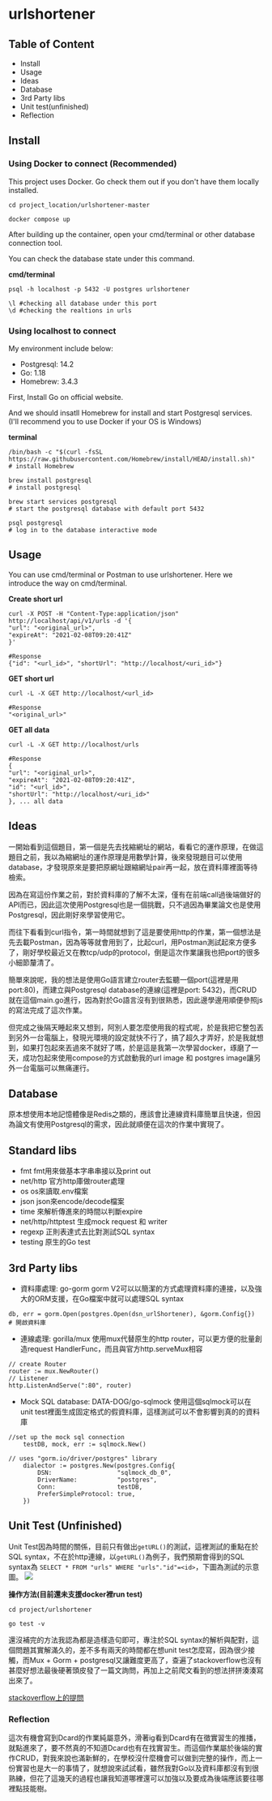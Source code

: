 # urlshortener
## Table of Content
* Install
* Usage
* Ideas
* Database
* 3rd Party libs
* Unit test(unfinished)
* Reflection

## Install

### Using Docker to connect (Recommended)
This project uses Docker. Go check them out if you don't have them locally installed.
```
cd project_location/urlshortener-master
```
```
docker compose up
```

After building up the container, open your cmd/terminal or other database connection tool.

You can check the database state under this command.

**cmd/terminal**
```
psql -h localhost -p 5432 -U postgres urlshortener
```

```
\l #checking all database under this port
\d #checking the realtions in urls
```

### Using localhost to connect
My environment include below:
* Postgresql: 14.2
* Go: 1.18
* Homebrew: 3.4.3

First, Install Go on official website.

And we should insatll Homebrew for install and start Postgresql services. 
(I'll recommend you to use Docker if your OS is Windows)

**terminal**
```
/bin/bash -c "$(curl -fsSL https://raw.githubusercontent.com/Homebrew/install/HEAD/install.sh)"
# install Homebrew
```
```
brew install postgresql
# install postgresql
```
```
brew start services postgresql
# start the postgresql database with default port 5432
```
```
psql postgresql
# log in to the database interactive mode
```

## Usage
You can use cmd/terminal or Postman to use urlshortener. Here we introduce the way on cmd/terminal.


**Create short url**
```
curl -X POST -H "Content-Type:application/json" http://localhost/api/v1/urls -d '{
"url": "<original_url>",
"expireAt": "2021-02-08T09:20:41Z"
}'

#Response
{"id": "<url_id>", "shortUrl": "http://localhost/<uri_id>"}
```

**GET short url**
```
curl -L -X GET http://localhost/<url_id>

#Response
"<original_url>"
```

**GET all data**
```
curl -L -X GET http://localhost/urls

#Response
{
"url": "<original_url>",
"expireAt": "2021-02-08T09:20:41Z",
"id": "<url_id>", 
"shortUrl": "http://localhost/<uri_id>"
}, ... all data
```





## Ideas
一開始看到這個題目，第一個是先去找縮網址的網站，看看它的運作原理，在做這題目之前，我以為縮網址的運作原理是用數學計算，後來發現題目可以使用database，才發現原來是要把原網址跟縮網址pair再一起，放在資料庫裡面等待檢索。

因為在寫這份作業之前，對於資料庫的了解不太深，僅有在前端call過後端做好的API而已，因此這次使用Postgresql也是一個挑戰，只不過因為畢業論文也是使用Postgresql，因此剛好來學習使用它。

而往下看看到curl指令，第一時間就想到了這是要使用http的作業，第一個想法是先去載Postman，因為等等就會用到了，比起curl，用Postman測試起來方便多了，剛好學校最近又在教tcp/udp的protocol，倒是這次作業讓我也把port的很多小細節釐清了。

簡單來說呢，我的想法是使用Go語言建立router去監聽一個port(這裡是用port:80)，而建立與Postgresql database的連線(這裡是port: 5432)，而CRUD就在這個main.go進行，因為對於Go語言沒有到很熟悉，因此邊學邊用順便參照js的寫法完成了這次作業。

但完成之後隔天睡起來又想到，阿別人要怎麼使用我的程式呢，於是我把它整包丟到另外一台電腦上，發現光環境的設定就快不行了，搞了超久才弄好，於是我就想到，如果打包起來丟過來不就好了嗎，於是這是我第一次學習docker，琢磨了一天，成功包起來使用compose的方式啟動我的url image 和 postgres image讓另外一台電腦可以無痛運行。

## Database
原本想使用本地記憶體像是Redis之類的，應該會比連線資料庫簡單且快速，但因為論文有使用Postgresql的需求，因此就順便在這次的作業中實現了。

## Standard libs
* fmt
fmt用來做基本字串串接以及print out
* net/http
官方http庫做router處理
* os
os來讀取.env檔案
* json
json來encode/decode檔案
* time
來解析傳進來的時間以判斷expire
* net/http/httptest
生成mock request 和 writer
* regexp
正則表達式去比對測試SQL syntax
* testing
原生的Go test 

## 3rd Party libs
* 資料庫處理: go-gorm
gorm V2可以以簡潔的方式處理資料庫的連接，以及強大的ORM支援，在Go檔案中就可以處理SQL syntax
```
db, err = gorm.Open(postgres.Open(dsn_urlShortener), &gorm.Config{})
# 開啟資料庫
```
* 連線處理: gorilla/mux
使用mux代替原生的http router，可以更方便的批量創造request HandlerFunc，而且與官方http.serveMux相容
```
// create Router
router := mux.NewRouter()
// Listener
http.ListenAndServe(":80", router)
```
* Mock SQL database: DATA-DOG/go-sqlmock
使用這個sqlmock可以在unit test裡面生成固定格式的假資料庫，這樣測試可以不會影響到真的的資料庫
```
//set up the mock sql connection
	testDB, mock, err := sqlmock.New()
    
// uses "gorm.io/driver/postgres" library
	dialector := postgres.New(postgres.Config{
		DSN:                  "sqlmock_db_0",
		DriverName:           "postgres",
		Conn:                 testDB,
		PreferSimpleProtocol: true,
	})
```

## Unit Test (Unfinished)
Unit Test因為時間的關係，目前只有做出`getURL()`的測試，這裡測試的重點在於SQL syntax，不在於http連線，以`getURL()`為例子，我們預期會得到的SQL syntax為 
`SELECT * FROM "urls" WHERE "urls"."id"=<id>`，下圖為測試的示意圖。
![](https://i.imgur.com/dsrSb43.png)

**操作方法(目前還未支援docker裡run test)**
```
cd project/urlshortener
```
```
go test -v
```


還沒補完的方法我認為都是造樣造句即可，專注於SQL syntax的解析與配對，這個問題其實解滿久的，差不多有兩天的時間都在想unit test怎麼寫，因為很少接觸，而Mux + Gorm + postgresql又讓難度更高了，查遍了stackoverflow也沒有甚麼好想法最後硬著頭皮發了一篇文詢問，再加上之前爬文看到的想法拼拼湊湊寫出來了。

[stackoverflow上的提問](https://stackoverflow.com/questions/71645815/how-to-unit-testing-with-gorm-mux-postgresql/71648556?noredirect=1#comment126631348_71648556)

### Reflection
這次有機會寫到Dcard的作業純屬意外，滑著ig看到Dcard有在徵實習生的推播，就點進來了，要不然真的不知道Dcard也有在找實習生。而這個作業屬於後端的實作CRUD，對我來說也滿新鮮的，在學校沒什麼機會可以做到完整的操作，而上一份實習也是大一的事情了，就想說來試試看，雖然我對Go以及資料庫都沒有到很熟練，但花了這幾天的過程也讓我知道哪裡還可以加強以及要成為後端應該要往哪裡點技能樹。

